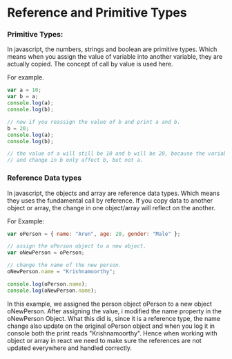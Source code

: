 # Reference and Primitive Types

### Primitive Types:

In javascript, the numbers, strings and boolean are primitive types. Which means when you assign the value of variable into another variable, they are actually copied. The concept of call by value is used here.

For example.

```javascript
var a = 10;
var b = a;
console.log(a);
console.log(b);

// now if you reassign the value of b and print a and b.
b = 20;
console.log(a);
console.log(b);

// the value of a will still be 10 and b will be 20, because the variable is copied, a and b still holds different memory
// and change in b only affect b, but not a.
```

### Reference Data types

In javascript, the objects and array are reference data types. Which means they uses the fundamental call by reference.
If you copy data to another object or array, the change in one object/array will reflect on the another.

For Example:

```javascript
var oPerson = { name: "Arun", age: 20, gender: "Male" };

// assign the oPerson object to a new object.
var oNewPerson = oPerson;

// change the name of the new person.
oNewPerson.name = "Krishnamoorthy";

console.log(oPerson.name);
console.log(oNewPerson.name);
```

In this example, we assigned the person object oPerson to a new object oNewPerson. After assigning the value, i modified the name property in the oNewPerson Object. What this did is, since it is a reference type, the name change also update on the original oPerson object and when you log it in console both the print reads "Krishnamoorthy". Hence when working with object or array in react we need to make sure the references are not updated everywhere and handled correctly.
